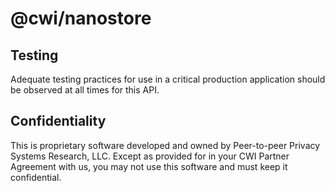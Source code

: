 
# @cwi/nanostore

## Testing

Adequate testing practices for use in a critical production application should be observed at all times for this API.

## Confidentiality

This is proprietary software developed and owned by Peer-to-peer Privacy Systems Research, LLC. 
Except as provided for in your CWI Partner Agreement with us, you may not use this software and 
must keep it confidential.
